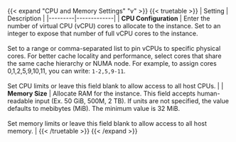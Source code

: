 &NewLine;

{{< expand "CPU and Memory Settings" "v" >}}
{{< truetable >}}
| Setting | Description |
|---------|-------------|
| **CPU Configuration** | Enter the number of virtual CPU (vCPU) cores to allocate to the instance. Set to an integer to expose that number of full vCPU cores to the instance. <br><br> Set to a range or comma-separated list to pin vCPUs to specific physical cores. For better cache locality and performance, select cores that share the same cache hierarchy or NUMA node. For example, to assign cores 0,1,2,5,9,10,11, you can write: `1-2,5,9-11`. <br><br> Set CPU limits or leave this field blank to allow access to all host CPUs. |
| **Memory Size** | Allocate RAM for the instance. This field accepts human-readable input (Ex. 50 GiB, 500M, 2 TB). If units are not specified, the value defaults to mebibytes (MiB). The minimum value is 32 MiB. <br><br> Set memory limits or leave this field blank to allow access to all host memory. |
{{< /truetable >}}
{{< /expand >}}
